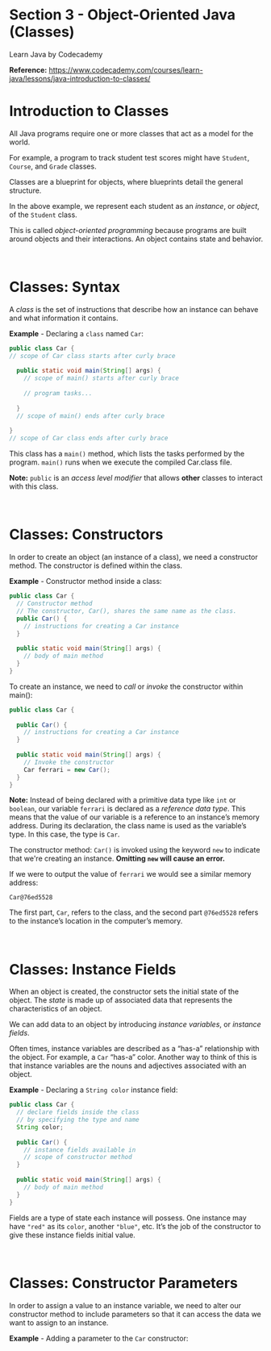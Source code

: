 # Section 3 - Object-Oriented Java (Classes)

Learn Java by Codecademy

**Reference:** https://www.codecademy.com/courses/learn-java/lessons/java-introduction-to-classes/

# Introduction to Classes

All Java programs require one or more classes that act as a model for the world.

For example, a program to track student test scores might have `Student`, `Course`, and `Grade` classes.

Classes are a blueprint for objects, where blueprints detail the general structure.

In the above example, we represent each student as an *instance*, or *object*, of the `Student` class.

This is called *object-oriented programming* because programs are built around objects and their interactions. An object contains state and behavior.

<br>

# Classes: Syntax

A *class* is the set of instructions that describe how an instance can behave and what information it contains.

**Example** - Declaring a `class` named `Car`:

```java
public class Car {
// scope of Car class starts after curly brace
 
  public static void main(String[] args) {
    // scope of main() starts after curly brace
 
    // program tasks...
 
  }
  // scope of main() ends after curly brace
 
}
// scope of Car class ends after curly brace
```
This class has a `main()` method, which lists the tasks performed by the program. `main()` runs when we execute the compiled Car.class file.

**Note:** `public` is an *access level modifier* that allows **other** classes to interact with this class.

<br>

# Classes: Constructors

In order to create an object (an instance of a class), we need a constructor method. The constructor is defined within the class.

**Example** - Constructor method inside a class:

```java
public class Car {
  // Constructor method
  // The constructor, Car(), shares the same name as the class.
  public Car() {
    // instructions for creating a Car instance
  }  
 
  public static void main(String[] args) {
    // body of main method
  }
}
```

To create an instance, we need to *call* or *invoke* the constructor within main():

```java
public class Car {
 
  public Car() {
    // instructions for creating a Car instance
  }
 
  public static void main(String[] args) {
    // Invoke the constructor
    Car ferrari = new Car(); 
  }
}
```

**Note:** Instead of being declared with a primitive data type like `int` or `boolean`, our variable `ferrari` is declared as a *reference data type*. This means that the value of our variable is a reference to an instance’s memory address. During its declaration, the class name is used as the variable’s type. In this case, the type is `Car`.

The constructor method: `Car()` is invoked using the keyword `new` to indicate that we're creating an instance. **Omitting `new` will cause an error.**

If we were to output the value of `ferrari` we would see a similar memory address:

```
Car@76ed5528
```

The first part, `Car`, refers to the class, and the second part `@76ed5528` refers to the instance’s location in the computer’s memory.

<br>

# Classes: Instance Fields

When an object is created, the constructor sets the initial state of the object. The *state* is made up of associated data that represents the characteristics of an object.

We can add data to an object by introducing *instance variables*, or *instance fields*.

Often times, instance variables are described as a “has-a” relationship with the object. For example, a `Car` “has-a” color. Another way to think of this is that instance variables are the nouns and adjectives associated with an object.

**Example** - Declaring a `String color` instance field:

```java
public class Car {
  // declare fields inside the class
  // by specifying the type and name
  String color;
 
  public Car() {
    // instance fields available in
    // scope of constructor method
  }
 
  public static void main(String[] args) {
    // body of main method
  }
}
```

Fields are a type of state each instance will possess. One instance may have `"red"` as its `color`, another `"blue"`, etc. It’s the job of the constructor to give these instance fields initial value.

<br>

# Classes: Constructor Parameters

In order to assign a value to an instance variable, we need to alter our constructor method to include parameters so that it can access the data we want to assign to an instance.

**Example** - Adding a parameter to the `Car` constructor:

